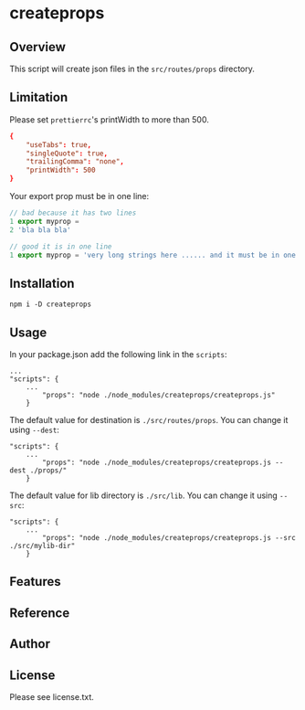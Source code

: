 # createprops

## Overview

This script will create json files in the `src/routes/props` directory.

## Limitation

Please set `prettierrc`'s printWidth to more than 500.

```rc
{
	"useTabs": true,
	"singleQuote": true,
	"trailingComma": "none",
	"printWidth": 500
}
```

Your export prop must be in one line:

```js
// bad because it has two lines
1 export myprop =
2 'bla bla bla'

// good it is in one line
1 export myprop = 'very long strings here ...... and it must be in one line'
```

## Installation

```
npm i -D createprops
```

## Usage

In your package.json add the following link in the `scripts`:

```
...
"scripts": {
	...
		"props": "node ./node_modules/createprops/createprops.js"
	}
```

The default value for destination is `./src/routes/props`. You can change it using `--dest`:

```
"scripts": {
	...
		"props": "node ./node_modules/createprops/createprops.js --dest ./props/"
	}
```

The default value for lib directory is `./src/lib`. You can change it using `--src`:

```
"scripts": {
	...
		"props": "node ./node_modules/createprops/createprops.js --src ./src/mylib-dir"
	}
```

## Features

## Reference

## Author

## License

Please see license.txt.
